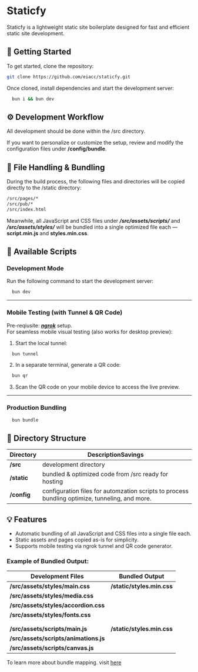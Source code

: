 # Staticfy

Staticfy is a lightweight static site boilerplate designed for fast and efficient static site development.

## 🚀 Getting Started

To get started, clone the repository:

```bash
git clone https://github.com/eiacc/staticfy.git
```   

Once cloned, install dependencies and start the development server:

```bash
  bun i && bun dev
```

## ⚙️ Development Workflow

All development should be done within the /src directory.   

If you want to personalize or customize the setup, review and modify the configuration files under **/config/bundle**.   

## 🔄 File Handling & Bundling

During the build process, the following files and directories will be copied directly to the /static directory:

```bash
/src/pages/*
/src/pub/*
/src/index.html
```

Meanwhile, all JavaScript and CSS files under ***/src/assets/scripts/*** and ***/src/assets/styles/*** will be bundled into a single optimized file each — **script.min.js** and **styles.min.css**.

## 📜 Available Scripts

### Development Mode

Run the following command to start the development server:

```bash
  bun dev
```

---

### Mobile Testing (with Tunnel & QR Code)

Pre-reqiusite: ***[ngrok]('https://ngrok.com/')*** setup.   
For seamless mobile visual testing (also works for desktop preview):

1. Start the local tunnel:

```bash
  bun tunnel
```

2. In a separate terminal, generate a QR code:

```bash
  bun qr
```

3. Scan the QR code on your mobile device to access the live preview.

---

### Production Bundling

```bash
  bun bundle
```

## 📁 Directory Structure

| Directory    | DescriptionSavings |
| ------------ | ------------------ |
| **/src**     | development directory    |
| **/static**  | bundled & optimized code from /src ready for hosting     |
| **/config**  | configuration files for automzation scripts to process bundling optimize, tunneling, and more. |

## 💡 Features

- Automatic bundling of all JavaScript and CSS files into a single file each.
- Static assets and pages copied as-is for simplicity.
- Supports mobile testing via ngrok tunnel and QR code generator.

### Example of Bundled Output:

| Development Files                       | Bundled Output             |
| ----------------------------------------|----------------------------|
| **/src/assets/styles/main.css**         | **/static/styles.min.css** |
| **/src/assets/styles/media.css**        | |
| **/src/assets/styles/accordion.css**    | |
| **/src/assets/styles/fonts.css**        | |
|                                         | |
|                                         | |
| **/src/assets/scripts/main.js**         | **/static/styles.min.css** |
| **/src/assets/scripts/animations.js**   | |
| **/src/assets/scripts/canvas.js**       | |

To learn more about bundle mapping. visit [here]('config/bundle/map.ts')
